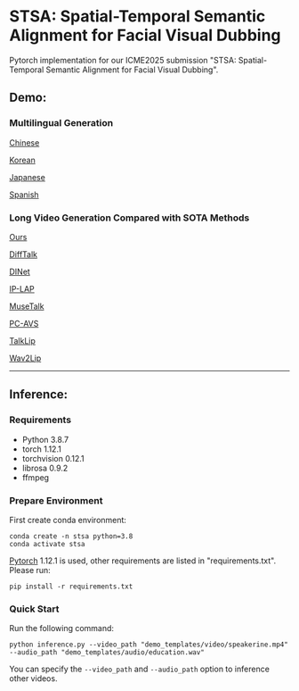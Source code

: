 # STSA: Spatial-Temporal Semantic Alignment for Facial Visual Dubbing

Pytorch implementation for our ICME2025 submission "STSA: Spatial-Temporal Semantic Alignment for Facial Visual Dubbing".

<!-- <img src='./pbf.png' width=900> -->

## Demo:
### Multilingual Generation
[Chinese](https://github.com/user-attachments/assets/03f9b408-d209-4674-8c82-2e4b3d5573bd)

[Korean](https://github.com/user-attachments/assets/8a488b27-3fa1-48f5-9033-ad0b26905392)

[Japanese](https://github.com/user-attachments/assets/c62a0028-c099-4001-92c9-2fd9f04ac1a0)

[Spanish](https://github.com/user-attachments/assets/0648785a-c929-4352-b5dc-49fb50167bb9)

### Long Video Generation Compared with SOTA Methods

[Ours](https://github.com/user-attachments/assets/b7fb5bfd-7a15-4f73-a7e2-83916165c54c)

[DiffTalk](https://github.com/user-attachments/assets/a4c9dc00-2310-4f0f-9c03-8a033711d868)

[DINet](https://github.com/user-attachments/assets/f1900c8c-a657-461a-84f2-062d2dc1930e)

[IP-LAP](https://github.com/user-attachments/assets/a383e735-b204-436e-b4bd-75f85742837e)

[MuseTalk](https://github.com/user-attachments/assets/d6d5ae67-95e3-4708-9259-966b54365344)

[PC-AVS](https://github.com/user-attachments/assets/3b601d3f-04a0-4779-a2bd-68d249180ad2)

[TalkLip](https://github.com/user-attachments/assets/9db72cc8-e9d4-4ced-8680-bafe60ccbed3)

[Wav2Lip](https://github.com/user-attachments/assets/7d397030-5773-4d9e-a5d6-0e22deba5e4c)

---
## Inference:
### Requirements
- Python 3.8.7
- torch 1.12.1
- torchvision 0.12.1
- librosa 0.9.2
- ffmpeg

### Prepare Environment
First create conda environment:
```
conda create -n stsa python=3.8
conda activate stsa
```
[Pytorch](https://pytorch.org/)  1.12.1 is used, other requirements are listed in "requirements.txt". Please run:
```
pip install -r requirements.txt
```
### Quick Start
Run the following command:
```
python inference.py --video_path "demo_templates/video/speakerine.mp4" --audio_path "demo_templates/audio/education.wav"
```
You can specify the `--video_path` and `--audio_path` option to inference other videos.
